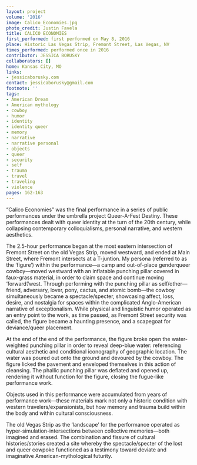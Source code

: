 ```yaml
---
layout: project
volume: '2016'
image: Calico_Economies.jpg
photo_credit: Justin Favela
title: CALICO ECONOMIES
first_performed: first performed on May 8, 2016
place: Historic Las Vegas Strip, Fremont Street, Las Vegas, NV
times_performed: performed once in 2016
contributor: JESSICA BORUSKY
collaborators: []
home: Kansas City, MO
links:
- jessicaborusky.com
contact: jessicaborusky@gmail.com
footnote: ''
tags:
- American Dream
- American mythology
- cowboy
- humor
- identity
- identity queer
- memory
- narrative
- narrative personal
- objects
- queer
- security
- self
- trauma
- travel
- traveling
- violence
pages: 162-163
---
```


“Calico Economies” was the final performance in a series of public performances under the umbrella project Queer-A-Fest Destiny. These performances dealt with queer identity at the turn of the 20th century, while collapsing contemporary colloquialisms, personal narrative, and western aesthetics.

The 2.5-hour performance began at the most eastern intersection of Fremont Street on the old Vegas Strip, moved westward, and ended at Main Street, where Fremont intersects at a T-juntion. My persona (referred to as the ‘figure’) within the performance—a camp and out-of-place genderqueer cowboy—moved westward with an inflatable punching pillar covered in faux-grass material, in order to claim space and continue moving ‘forward’/west. Through performing with the punching pillar as self/other—friend, adversary, lover, pony, cactus, and atomic bomb—the cowboy simultaneously became a spectacle/specter, showcasing affect, loss, desire, and nostalgia for spaces within the complicated Anglo-American narrative of exceptionalism. While physical and linguistic humor operated as an entry point to the work, as time passed, as Fremont Street security was called, the figure became a haunting presence, and a scapegoat for deviance/queer placement.

At the end of the end of the performance, the figure broke open the water-weighted punching pillar in order to reveal deep-blue water: referencing cultural aesthetic and conditional iconography of geographic location. The water was poured out onto the ground and devoured by the cowboy. The figure licked the pavement and enveloped themselves in this action of cleansing. The phallic punching pillar was deflated and opened up, rendering it without function for the figure, closing the fugue-like performance work.

Objects used in this performance were accumulated from years of performance work—these materials mark not only a historic condition with western travelers/expansionists, but how memory and trauma build within the body and within cultural consciousness.

The old Vegas Strip as the ‘landscape’ for the performance operated as hyper-simulation-intersections between collective memories—both imagined and erased. The combination and fissure of cultural histories/stories created a site whereby the spectacle/specter of the lost and queer cowpoke functioned as a testimony toward deviate and imaginative American-mythological futurity.
